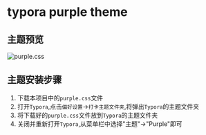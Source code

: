 # typora purple theme

## 主题预览

![purple.css](./ScreenShots/0.png)

## 主题安装步骤

1. 下载本项目中的`purple.css`文件
2. 打开`Typora`,点击`偏好设置`->`打卡主题文件夹`,将弹出`Typora`的主题文件夹
3. 将下载好的`purple.css`文件放到`Typora`的主题文件夹
4. 关闭并重新打开`Typora`,从菜单栏中选择"主题"->"Purple"即可